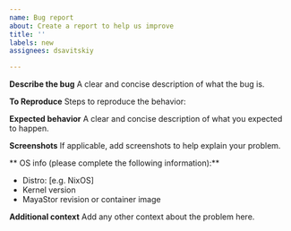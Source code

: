 ```yaml
---
name: Bug report
about: Create a report to help us improve
title: ''
labels: new
assignees: dsavitskiy

---
```


**Describe the bug**
A clear and concise description of what the bug is.

**To Reproduce**
Steps to reproduce the behavior:

**Expected behavior**
A clear and concise description of what you expected to happen.

**Screenshots**
If applicable, add screenshots to help explain your problem.

** OS info (please complete the following information):**
 - Distro: [e.g. NixOS]
 - Kernel version
 - MayaStor revision or container image

**Additional context**
Add any other context about the problem here.
